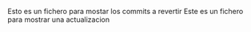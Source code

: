 Esto es un fichero para mostar los commits a revertir
Este es un fichero para mostrar una actualizacion
